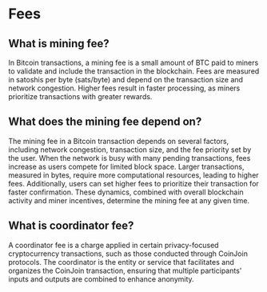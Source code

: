 # Fees

## What is mining fee?
In Bitcoin transactions, a mining fee is a small amount of BTC paid to miners to validate and include the transaction in the blockchain. Fees are measured in satoshis per byte (sats/byte) and depend on the transaction size and network congestion. Higher fees result in faster processing, as miners prioritize transactions with greater rewards.

## What does the mining fee depend on?
The mining fee in a Bitcoin transaction depends on several factors, including network congestion, transaction size, and the fee priority set by the user. When the network is busy with many pending transactions, fees increase as users compete for limited block space. Larger transactions, measured in bytes, require more computational resources, leading to higher fees. Additionally, users can set higher fees to prioritize their transaction for faster confirmation. These dynamics, combined with overall blockchain activity and miner incentives, determine the mining fee at any given time.

## What is coordinator fee?
A coordinator fee is a charge applied in certain privacy-focused cryptocurrency transactions, such as those conducted through CoinJoin protocols. The coordinator is the entity or service that facilitates and organizes the CoinJoin transaction, ensuring that multiple participants' inputs and outputs are combined to enhance anonymity.
